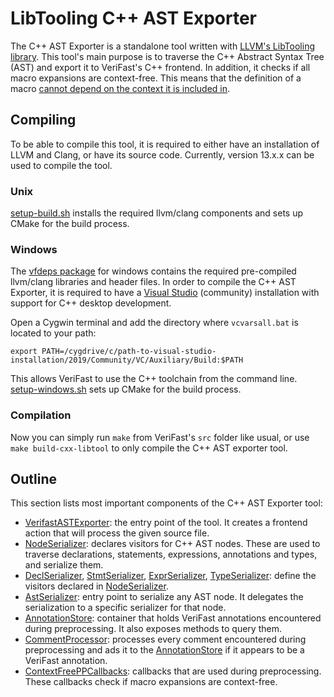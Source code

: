 # LibTooling C++ AST Exporter
The C++ AST Exporter is a standalone tool written with [LLVM's LibTooling library](https://clang.llvm.org/docs/LibTooling.html). This tool's main purpose is to traverse the C++ Abstract Syntax Tree (AST) and export it to VeriFast's C++ frontend. In addition, it checks if all macro expansions are context-free. This means that the definition of a macro [cannot depend on the context it is included in](https://people.cs.kuleuven.be/~bart.jacobs/verifast/symbolicpp.pdf).

## Compiling
To be able to compile this tool, it is required to either have an installation of LLVM and Clang, or have its source code. Currently, version 13.x.x can be used to compile the tool.

### Unix
[setup-build.sh](../../../setup-build.sh) installs the required llvm/clang components and sets up CMake for the build process.

### Windows
The [vfdeps package](https://github.com/NielsMommen/vfdeps-win) for windows contains the required pre-compiled llvm/clang libraries and header files. In order to compile the C++ AST Exporter, it is required to have a [Visual Studio](https://visualstudio.microsoft.com/) (community) installation with support for C++ desktop development.

Open a Cygwin terminal and add the directory where `vcvarsall.bat` is located to your path: 
```
export PATH=/cygdrive/c/path-to-visual-studio-installation/2019/Community/VC/Auxiliary/Build:$PATH
```
This allows VeriFast to use the C++ toolchain from the command line. [setup-windows.sh](../../../setup-windows.sh) sets up CMake for the build process.

### Compilation
Now you can simply run `make` from VeriFast's `src` folder like usual, or use `make build-cxx-libtool` to only compile the C++ AST exporter tool.

## Outline
This section lists most important components of the C++ AST Exporter tool:
- [VerifastASTExporter](VerifastASTExporter.cpp): the entry point of the tool. It creates a frontend action that will process the given source file.
- [NodeSerializer](NodeSerializer.h): declares visitors for C++ AST nodes. These are used to traverse declarations, statements, expressions, annotations and types, and serialize them.
- [DeclSerializer](DeclSerializer.cpp), [StmtSerializer](StmtSerializer.cpp), [ExprSerializer](ExprSerializer.cpp), [TypeSerializer](TypeSerializer.cpp): define the visitors declared in [NodeSerializer](NodeSerializer.h).
- [AstSerializer](AstSerializer.h): entry point to serialize any AST node. It delegates the serialization to a specific serializer for that node.
- [AnnotationStore](AnnotationStore.h): container that holds VeriFast annotations encountered during preprocessing. It also exposes methods to query them.
- [CommentProcessor](CommentProcessor.h): processes every comment encountered during preprocessing and ads it to the [AnnotationStore](AnnotationStore.h) if it appears to be a VeriFast annotation.
- [ContextFreePPCallbacks](ContextFreePPCallbacks.h): callbacks that are used during preprocessing. These callbacks check if macro expansions are context-free.
